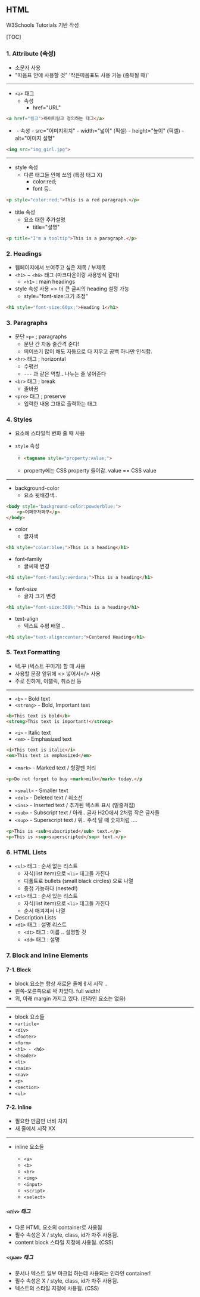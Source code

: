 ## HTML 

W3Schools Tutorials 기반 작성

[TOC]



### 1. Attribute (속성)

- 소문자 사용
- "따옴표 안에 사용할 것" '작은따옴표도 사용 가능 (중복될 때)'

---

- `<a>` 태그
  - 속성 
    -  href="URL"

```html
<a href="링크">하이퍼링크 정의하는 태그</a>
```

- <img>
  - 속성 
    - src="이미지위치"
    - width="넓이" (픽셀)
    - height="높이" (픽셀)
    - alt="이미지 설명"

```html
<img src="img_girl.jpg">
```

---

- style 속성 
  - 다른 태그들 안에 쓰임 (특정 태그 X)
    - color:red;
    - font 등..

```html
<p style="color:red;">This is a red paragraph.</p>
```

- title 속성
  - 요소 대한 추가설명
    - title="설명"

```html
<p title="I'm a tooltip">This is a paragraph.</p>
```



### 2. Headings

- 웹페이지에서 보여주고 싶은 제목 / 부제목
- `<h1>` ~ `<h6>` 태그 (마크다운이랑 사용방식 같다)
  - `<h1>` : main headings
- style 속성 사용 => 더 큰 글씨의 heading 설정 가능 
  - style="font-size:크기 조정"

```html
<h1 style="font-size:60px;">Heading 1</h1>
```



### 3. Paragraphs

- 문단 `<p>` ; paragraphs
  - 문단 간 자동 줄간격 준다! 
  - 띄어쓰기 많이 해도 자동으로 다 지우고 공백 하나만 인식함. 
- `<hr>` 태그 ; horizontal
  - 수평선 
  - `---` 과 같은 역할.. 나누는 줄 넣어준다
- `<br>` 태그 ; break
  - 줄바꿈
- `<pre>` 태그 ; preserve
  - 입력한 내용 그대로 출력하는 태그 



### 4. Styles

- 요소에 스타일적 변화 줄 때 사용 

- `style` 속성

  - ```html
    <tagname style="property:value;">
    ```

  - property에는 CSS property 들어감. value == CSS value

---

- background-color
  - 요소 뒷배경색.. 

```html
<body style="background-color:powderblue;">
    <p>어쩌구저쩌구</p>    
</body>
```

- color 
  - 글자색 

```html
<h1 style="color:blue;">This is a heading</h1>
```

- font-family
  - 글씨체 변경

```html
<h1 style="font-family:verdana;">This is a heading</h1>
```

- font-size
  - 글자 크기 변경 

```html
<h1 style="font-size:300%;">This is a heading</h1>
```

- text-align
  - 텍스트 수평 배열 ..

```html
<h1 style="text-align:center;">Centered Heading</h1>
```



### 5. Text Formatting

- 텍.꾸 (텍스트 꾸미기) 할 때 사용 
- 사용할 문장 앞뒤에 <> 넣어서</> 사용
- 주로 진하게, 이탤릭, 취소선 등 

---

- `<b>` - Bold text
- `<strong>` - Bold, Important text

```html
<b>This text is bold</b>
<strong>This text is important!</strong>
```

- `<i>` - Italic text
- `<em>` - Emphasized text

```html
<i>This text is italic</i>
<em>This text is emphasized</em>
```

- `<mark>` - Marked text / 형광펜 처리

```html
<p>Do not forget to buy <mark>milk</mark> today.</p
```

- `<small>` - Smaller text
- `<del>` - Deleted text / 취소선
- `<ins>` - Inserted text / 추가된 텍스트 표시 (밑줄쳐짐)
- `<sub>` - Subscript text / 아래.. 글자 H2O에서 2처럼 작은 글자들
- `<sup>` - Superscript text / 위.. 주석 달 때 숫자처럼 ....

```html
<p>This is <sub>subscripted</sub> text.</p>
<p>This is <sup>superscripted</sup> text.</p>
```



### 6. HTML Lists

- `<ul>` 태그 : 순서 없는 리스트 
  - 자식(list item)으로 `<li>` 태그들 가진다 
  - 디폴트로 bullets (small black circles) 으로 나열
  - 중첩 가능하다 (nested!)
- `<ol>`  태그 : 순서 있는 리스트
  - 자식(list item)으로 `<li>` 태그들 가진다
  - 순서 매겨져서 나열
- Description Lists 
- `<d1>` 태그 : 설명 리스트 
  - `<dt>` 태그 :  이름 .. 설명할 것
  - `<dd>` 태그 : 설명 



### 7. Block and Inline Elements 

#### 7-1. Block

- block 요소는 항상 새로운 줄에ㅔ서 시작 .. 
- 왼쪽-오른쪽으로 꽉 차있다. full width! 
- 위, 아래 margin 가지고 있다. (인라인 요소는 없음)

---

-  block 요소들
  - `<article>`
  - `<div>`
  - `<footer>`
  - `<form>`
  - `<h1> - <h6>`
  - `<header>`
  - `<li>`
  - `<main>`
  - `<nav>`
  - `<p>`
  - `<section>`
  - `<ul>`



#### 7-2. Inline 

- 필요한 만큼만 너비 차지 
- 새 줄에서 시작 XX 

---

- inline 요소들

  - `<a>`
  - `<b>`
  - `<br>`
  - `<img>`
  - `<input>`
  - `<script>`
  - `<select>` 

  

##### `<div>` 태그

-  다른 HTML 요소의 container로 사용됨
- 필수 속성은 X / style, class, id가 자주 사용됨. 
- content block 스타일 지정에 사용됨. (CSS) 



##### `<span>` 태그

- 문서나 텍스트 일부 마크업 하는데 사용되는 인라인 container! 
- 필수 속성은 X / style, class, id가 자주 사용됨. 
- 텍스트의 스타일 지정에 사용됨. (CSS)

